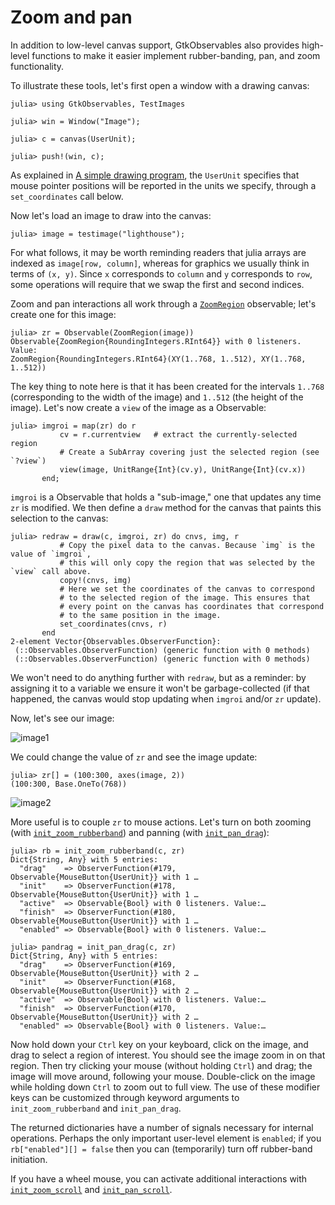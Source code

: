 # Zoom and pan

In addition to low-level canvas support, GtkObservables also provides
high-level functions to make it easier implement rubber-banding, pan,
and zoom functionality.

To illustrate these tools, let's first open a window with a drawing canvas:

```jldoctest demozoom
julia> using GtkObservables, TestImages

julia> win = Window("Image");

julia> c = canvas(UserUnit);

julia> push!(win, c);
```

As explained in [A simple drawing program](@ref), the `UserUnit`
specifies that mouse pointer positions will be reported in the units
we specify, through a `set_coordinates` call below.

Now let's load an image to draw into the canvas:
```jldoctest demozoom
julia> image = testimage("lighthouse");
```

For what follows, it may be worth reminding readers that julia arrays
are indexed as `image[row, column]`, whereas for graphics we usually
think in terms of `(x, y)`. Since `x` corresponds to `column` and `y`
corresponds to `row`, some operations will require that we swap the
first and second indices.

Zoom and pan interactions all work through a [`ZoomRegion`](@ref) observable; let's
create one for this image:
```jldoctest demozoom
julia> zr = Observable(ZoomRegion(image))
Observable{ZoomRegion{RoundingIntegers.RInt64}} with 0 listeners. Value:
ZoomRegion{RoundingIntegers.RInt64}(XY(1..768, 1..512), XY(1..768, 1..512))
```

The key thing to note here is that it has been created for the
intervals `1..768` (corresponding to the width of the image) and
`1..512` (the height of the image). Let's now create a `view` of the image as a Observable:

```jldoctest demozoom
julia> imgroi = map(zr) do r
           cv = r.currentview   # extract the currently-selected region
           # Create a SubArray covering just the selected region (see `?view`)
           view(image, UnitRange{Int}(cv.y), UnitRange{Int}(cv.x))
       end;
```

`imgroi` is a Observable that holds a "sub-image," one that updates any
time `zr` is modified. We then define a `draw` method for the canvas
that paints this selection to the canvas:

```jldoctest demozoom
julia> redraw = draw(c, imgroi, zr) do cnvs, img, r
           # Copy the pixel data to the canvas. Because `img` is the value of `imgroi`,
           # this will only copy the region that was selected by the `view` call above.
           copy!(cnvs, img)
           # Here we set the coordinates of the canvas to correspond
           # to the selected region of the image. This ensures that
           # every point on the canvas has coordinates that correspond
           # to the same position in the image.
           set_coordinates(cnvs, r)
       end
2-element Vector{Observables.ObserverFunction}:
 (::Observables.ObserverFunction) (generic function with 0 methods)
 (::Observables.ObserverFunction) (generic function with 0 methods)
```

We won't need to do anything further with `redraw`, but as a reminder:
by assigning it to a variable we ensure it won't be garbage-collected
(if that happened, the canvas would stop updating when `imgroi` and/or
`zr` update).

Now, let's see our image:

![image1](assets/image1.png)

We could change the value of `zr` and see the image update:
```jldoctest demozoom
julia> zr[] = (100:300, axes(image, 2))
(100:300, Base.OneTo(768))
```

![image2](assets/image2.png)

More useful is to couple `zr` to mouse actions. Let's turn on both
zooming (with [`init_zoom_rubberband`](@ref)) and panning (with [`init_pan_drag`](@ref)):

```jldoctest demozoom; filter=r"#\d+"
julia> rb = init_zoom_rubberband(c, zr)
Dict{String, Any} with 5 entries:
  "drag"    => ObserverFunction(#179, Observable{MouseButton{UserUnit}} with 1 …
  "init"    => ObserverFunction(#178, Observable{MouseButton{UserUnit}} with 1 …
  "active"  => Observable{Bool} with 0 listeners. Value:…
  "finish"  => ObserverFunction(#180, Observable{MouseButton{UserUnit}} with 1 …
  "enabled" => Observable{Bool} with 0 listeners. Value:…

julia> pandrag = init_pan_drag(c, zr)
Dict{String, Any} with 5 entries:
  "drag"    => ObserverFunction(#169, Observable{MouseButton{UserUnit}} with 2 …
  "init"    => ObserverFunction(#168, Observable{MouseButton{UserUnit}} with 2 …
  "active"  => Observable{Bool} with 0 listeners. Value:…
  "finish"  => ObserverFunction(#170, Observable{MouseButton{UserUnit}} with 2 …
  "enabled" => Observable{Bool} with 0 listeners. Value:…
```

Now hold down your `Ctrl` key on your keyboard, click on the image,
and drag to select a region of interest. You should see the image zoom
in on that region. Then try clicking your mouse (without holding
`Ctrl`) and drag; the image will move around, following your
mouse. Double-click on the image while holding down `Ctrl` to zoom out
to full view. The use of these modifier keys can be customized through
keyword arguments to `init_zoom_rubberband` and `init_pan_drag`.

The returned dictionaries have a number of signals necessary for
internal operations. Perhaps the only important user-level element is
`enabled`; if you `rb["enabled"][] = false` then you can
(temporarily) turn off rubber-band initiation.

If you have a wheel mouse, you can activate additional interactions
with [`init_zoom_scroll`](@ref) and [`init_pan_scroll`](@ref).
